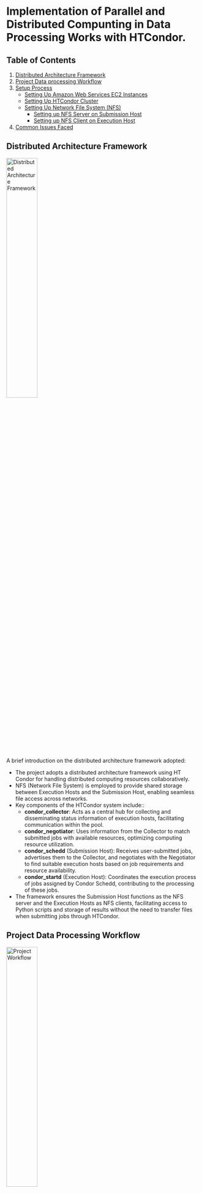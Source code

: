 # Implementation of Parallel and Distributed Compunting in Data Processing Works with HTCondor.
## Table of Contents
1. [Distributed Architecture Framework](#distributed-architecture-framework)
2. [Project Data processing Workflow](#project-data-processing-workflow)
3. [Setup Process](#setup-process)
    - [Setting Up Amazon Web Services EC2 Instances](#setting-up-amazon-web-services-ec2-instances)
    - [Setting Up HTCondor Cluster](#setting-up-htcondor-cluster)
    - [Setting Up Network File System (NFS)](#setting-up-network-file-system-nfs)
        - [Setting up NFS Server on Submission Host](#setting-up-nfs-server-on-submission-host)
        - [Setting up NFS Client on Execution Host](#setting-up-nfs-client-on-execution-host)
4. [Common Issues Faced](#common-issues-faced)
## Distributed Architecture Framework
<div>
    <img src="images/architecture_framework.jpg" width="40%" height="40%" alt="Distributed Architecture Framework">
</div>
A brief introduction on the distributed architecture framework adopted:

- The project adopts a distributed architecture framework using HT Condor for handling distributed computing resources collaboratively.
- NFS (Network File System) is employed to provide shared storage between Execution Hosts and the Submission Host, enabling seamless file access across networks.
- Key components of the HTCondor system include::
    - **condor_collector**: Acts as a central hub for collecting and disseminating status information of execution hosts, facilitating communication within the pool.
    - **condor_negotiator**: Uses information from the Collector to match submitted jobs with available resources, optimizing computing resource utilization.
    - **condor_schedd** (Submission Host): Receives user-submitted jobs, advertises them to the Collector, and negotiates with the Negotiator to find suitable execution hosts based on job requirements and resource availability.
    - **condor_startd** (Execution Host): Coordinates the execution process of jobs assigned by Condor Schedd, contributing to the processing of these jobs.
- The framework ensures the Submission Host functions as the NFS server and the Execution Hosts as NFS clients, facilitating access to Python scripts and storage of results without the need to transfer files when submitting jobs through HTCondor.

## Project Data Processing Workflow
<div>
    <img src="images/project_workflow.jpg" width="40%" height="40%" alt="Project Workflow">
</div>
A brief introduction on the data processing workflow:

- The data processing workflow in this project focuses on Exploratory Data Analysis and developing statistical models to predict Malaysia's total export value.
- It consists of a total of three (3) phases - **Extraction and Loading**, **Data Transformation**, and **Data Analysis and Modelling**.
- The workflow aims to derive valueable insights and create predictive models to support decision-making, with a detailed explanation and sample outputs provided for the data processing in a distributed environment.

## Setup Process
The following sections describe the setup process for replicating this project works.

### Setting Up Amazon Web Services EC2 Instances.
1. Spin up a total of four (4) EC2 Instances with the configurations stated below:
    - Instance 1:
        - Name: *CondorHost*
        - Instance Type: t2.micro
    - Instance 2:
        - Name: *SubmHost*
        - Instance Type: t2.medium
    - Instance 3:
        - Name: *Executor01*
        - Instance Type: t2.medium
    - Instance 4:
        - Name: *Executor02*
        - Instance Type: t2.medium
    
    ***Notes**: All EC2 instances are using   **Amazon Linux 2023 AMI**, and group under the same security group. A new key pair or existing key pair can be used to securely connect to the launched instances.*

2. Configure the inbound rules for the selected security group to allow all traffic to pass within the security pool group.
    - Navigate to the AWS EC2 sidebar, and select the **Security Groups** from the drop down list of **Network & Security**.
    - Select the used seciurity group name and edit the inbound rules.
    - Choose **All traffic** for **Type**, **Custom** for **Source**, and select the security group name in the box next to **Source**.
    - Save the configuration.

### Setting Up HTCondor Cluster
1. Access the EC2 instances and perform updates.
    - Connect to the instances via SSH client.
    - Perform update on all instances using `sudo apt-get update`.

2. Assigning HTCondor roles to each machines. In this  project, *CondorHost* is the **Central Manager** whereas *SubmHost* is the **Submission Host**. The remaining two instances - *Executor01* and *Executor02* are the **Execution Hosts**.
    - To assign the **Central Manager**, run the following command line (Reference from this [guide](https://htcondor.readthedocs.io/en/latest/getting-htcondor/admin-quick-start.html#assigning-roles-to-machines)):

        - ```curl -fsSL https://get.htcondor.org|sudo GET_HTCONDOR_PASSWORD="$htcondor_password" /bin/bash -s -- --no-dry-run --central-manager $central_manager_name```
    - To assign the **Submission Host**, run the following command line:

        - ```curl -fsSL https://get.htcondor.org | sudo GET_HTCONDOR_PASSWORD="$htcondor_password" /bin/bash -s -- --no-dry-run --submit $central_manager_name```
    - To assign the **Execution Host**, run the following command line:

        - ```curl -fsSL https://get.htcondor.org | sudo GET_HTCONDOR_PASSWORD="$htcondor_password" /bin/bash -s -- --no-dry-run --execute $central_manager_name```
3. After installing/assigning the roles for each instance, run the following codes to check if the HTCondor is functioning properly:
    - Run
    ```sudo systemctl status condor``` command line to verify the presence of specific components within the CGroup, as per the role of the instance:
        - **condor_collector** and **condor_negotiator** need to be found on **Central Manager**.
        - **condor_schedd** needs to be found on the **Submission Host**.
        - **condor_startd** needs to be found on the **Execution Host**.
    - If any of these components are missing according to the respective roles, run the following commands to restart the HTCondor:
        - ```sudo systemctl enable condor```
        - ```sudo systemctl restart condor```
        - ```sudo systemctl status condor```

    - Run the command ```condor_status``` to verify the detection of all Execution Hosts within the HTCondor cluster. If any Execution Hosts are found missing, check that all instances are configured with the same security group and confirm that they are correctly linked with the correct Central Manager IP address during the roles assigning phase.
        
    *Notes: If the above approach does not rectify the issue with missing components, consider exploring alternative troubleshooting techniques*
    
### Setting Up Network File System (NFS)
NFS is used to allow the system to share the directoris and files with others over a network. In this setup, the Submission Host functions as the NFS Server, while the Execution Hosts act as the Clients.

The setup procedures are as below (Reference from this [guide](https://ubuntu.com/server/docs/service-nfs)):

#### Setting up NFS Server on Submission Host

1. On the **Submission Host**, run the following commands to install the NFS Server on it.
    - ```sudo apt install nfs-kernel-server```
    - ```sudo systemctl start nfs-kernel-server.service```

2. On the **Submission Host**, create two new directories - **results** and **scripts** by running this command `mkdir /results /scripts `.

3. Run this command `nano /etc/exports` to modify the file and add in the following lines at the bottom of the file:

    ```
    /home/ubuntu/scripts *(rw,sync,no_subtree_check)
    /home/ubuntu/results *(rw,sync,no_subtree_check)
    ```
4. Run this command `sudo exportfs -a` to apply the new configuration.

#### Setting up NFS Client on Execution Host

1. On the **Execution Host**, run the following commands to install the NFS Client on it.
    - `sudo apt install nfs-common`
    - `sudo systemctl start nfs-common.service`

2. On the **Execution Host**, create two new directories - **results** and **scripts** by running this command `mkdir /results /scripts `.

3. <a id="mounting"></a> Mount the created directories with the selected directories from the NFS-Server by runnning the following commands:
    - `sudo mount $Submission_Host_IP_Address:/home/ubuntu/results /home/ubuntu/results`

    - `sudo mount $Submission_Host_IP_Address:/home/ubuntu/scripts /home/ubuntu/scripts`

    ***Notes**: Replace $Submission_Host_IP_Address with the actual IP address of your submission host. To verify the NFS setup between the Server and Client, attempt to create a new file within the directories that are mounted.*

## Common Issues Faced:
### Issue 1: NFS Clients demount from NFS Server when AWS EC2 instances restarted.
When AWS EC2 instances are rebooted, NFS Clients may become disconnected from the NFS Server. An indicator of this problem is the error logs from submitted jobs, stating that specific files are not found from the specified directory.

**Solution**: This issue can be resolved by remounting the directories from NFS Clients to the NFS Server. For more details see [Step 3 in Setting up NFS Client on Execution Host](#mounting).

#### Issue 2: NFS Client could not be started due to masked.
**Solution**: Refer to this two references - [Reference A](https://unix.stackexchange.com/questions/308904/systemd-how-to-unmask-a-service-whose-unit-file-is-empty) and [Reference B](https://www.suse.com/support/kb/doc/?id=000019136).

